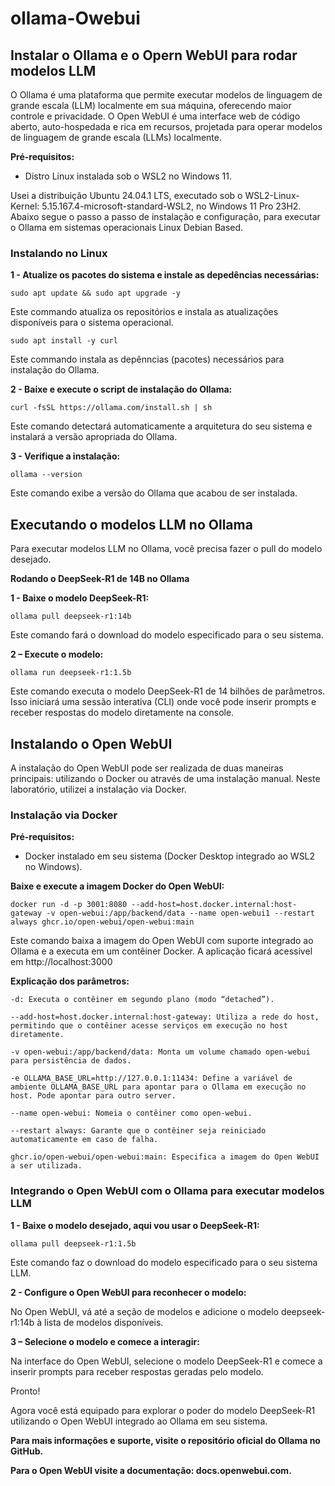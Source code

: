 # ollama-Owebui
## Instalar o Ollama e o Opern WebUI para rodar modelos LLM

O Ollama é uma plataforma que permite executar modelos de linguagem de grande escala (LLM) localmente em sua máquina, oferecendo maior controle e privacidade. O Open WebUI é uma interface web de código aberto, auto-hospedada e rica em recursos, projetada para operar modelos de linguagem de grande escala (LLMs) localmente. 

**Pré-requisitos:**

- Distro Linux instalada sob o WSL2 no Windows 11.

Usei a distribuição Ubuntu 24.04.1 LTS, executado sob o WSL2-Linux-Kernel: 5.15.167.4-microsoft-standard-WSL2, no Windows 11 Pro 23H2.
Abaixo segue o passo a passo de instalação e configuração, para executar o Ollama em sistemas operacionais Linux Debian Based.

### Instalando no Linux

**1 - Atualize os pacotes do sistema e instale as depedências necessárias:**

    sudo apt update && sudo apt upgrade -y
  
Este commando atualiza os repositórios e instala as atualizações disponíveis para o sistema operacional. 

    sudo apt install -y curl 
  
Este commando instala as depênncias (pacotes) necessários para instalação do Ollama.   
 
**2 - Baixe e execute o script de instalação do Ollama:**

    curl -fsSL https://ollama.com/install.sh | sh
  
Este comando detectará automaticamente a arquitetura do seu sistema e instalará a versão apropriada do Ollama.

**3 - Verifique a instalação:**

    ollama --version

Este comando exibe a versão do Ollama que acabou de ser instalada. 

## Executando o modelos LLM no Ollama

Para executar modelos LLM no Ollama, você precisa fazer o pull do modelo desejado.

**Rodando o DeepSeek-R1 de 14B no Ollama**

**1 - Baixe o modelo DeepSeek-R1:**

    ollama pull deepseek-r1:14b
 
Este comando fará o download do modelo especificado para o seu sistema.

**2 – Execute o modelo:**

    ollama run deepseek-r1:1.5b

Este comando executa o modelo DeepSeek-R1 de 14 bilhões de parâmetros.
Isso iniciará uma sessão interativa (CLI) onde você pode inserir prompts e receber respostas do modelo diretamente na console.

## Instalando o Open WebUI

A instalação do Open WebUI pode ser realizada de duas maneiras principais: utilizando o Docker ou através de uma instalação manual. Neste laboratório, utilizei a instalação via Docker. 

### Instalação via Docker

**Pré-requisitos:**

- Docker instalado em seu sistema (Docker Desktop integrado ao WSL2 no Windows).

**Baixe e execute a imagem Docker do Open WebUI:**

    docker run -d -p 3001:8080 --add-host=host.docker.internal:host-gateway -v open-webui:/app/backend/data --name open-webui1 --restart always ghcr.io/open-webui/open-webui:main

Este comando baixa a imagem do Open WebUI com suporte integrado ao Ollama e a executa em um contêiner Docker. A aplicação ficará acessível em http://localhost:3000

**Explicação dos parâmetros:**

    -d: Executa o contêiner em segundo plano (modo “detached”).

    --add-host=host.docker.internal:host-gateway: Utiliza a rede do host, permitindo que o contêiner acesse serviços em execução no host diretamente.

    -v open-webui:/app/backend/data: Monta um volume chamado open-webui para persistência de dados.

    -e OLLAMA_BASE_URL=http://127.0.0.1:11434: Define a variável de ambiente OLLAMA_BASE_URL para apontar para o Ollama em execução no host. Pode apontar para outro server. 

    --name open-webui: Nomeia o contêiner como open-webui.

    --restart always: Garante que o contêiner seja reiniciado automaticamente em caso de falha.

    ghcr.io/open-webui/open-webui:main: Especifica a imagem do Open WebUI a ser utilizada.

### Integrando o Open WebUI com o Ollama para executar modelos LLM 

**1 - Baixe o modelo desejado, aqui vou usar o DeepSeek-R1:**

    ollama pull deepseek-r1:1.5b
 
Este comando faz o download do modelo especificado para o seu sistema LLM.
 
**2 - Configure o Open WebUI para reconhecer o modelo:**

No Open WebUI, vá até a seção de modelos e adicione o modelo deepseek-r1:14b à lista de modelos disponíveis.

**3 – Selecione o modelo e comece a interagir:**

Na interface do Open WebUI, selecione o modelo DeepSeek-R1 e comece a inserir prompts para receber respostas geradas pelo modelo.

Pronto! 

Agora você está equipado para explorar o poder do modelo DeepSeek-R1 utilizando o Open WebUI integrado ao Ollama em seu sistema. 

**Para mais informações e suporte, visite o repositório oficial do Ollama no GitHub.** 

**Para o Open WebUI visite a documentação: docs.openwebui.com.**

